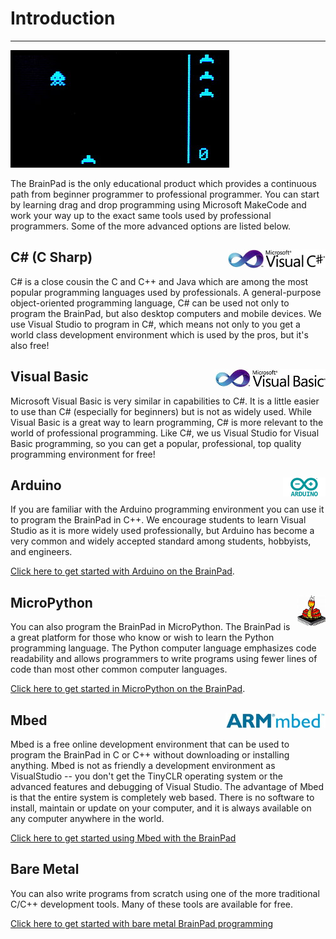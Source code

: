 # Introduction
---
![Space Invaders](../images/space-invader.jpg)

The BrainPad is the only educational product which provides a continuous path from beginner programmer to professional programmer.  You can start by learning drag and drop programming using Microsoft MakeCode and work your way up to the exact same tools used by professional programmers.  Some of the more advanced options are listed below.

## C# (C Sharp) <img style="float: right;" src="images/csharp-logo.jpg">

C# is a close cousin the C and C++ and Java which are among the most popular programming languages used by professionals.  A general-purpose object-oriented programming language, C# can be used not only to program the BrainPad, but also desktop computers and mobile devices.  We use Visual Studio to program in C#, which means not only to you get a world class development environment which is used by the pros, but it's also free!

## Visual Basic <img style="float: right;" src="images/visual-basic-logo.jpg">

Microsoft Visual Basic is very similar in capabilities to C#.  It is a little easier to use than C# (especially for beginners) but is not as widely used.  While Visual Basic is a great way to learn programming, C# is more relevant to the world of professional programming.  Like C#, we us Visual Studio for Visual Basic programming, so you can get a popular, professional, top quality programming environment for free!

## Arduino <img style="float: right;" src="images/arduino-logo.png">
If you are familiar with the Arduino programming environment you can use it to program the BrainPad in C++.    We encourage students to learn Visual Studio as it is more widely used professionally, but Arduino has become a very common and widely accepted standard among students, hobbyists, and engineers.

[Click here to get started with Arduino on the BrainPad](arduino.md).

## MicroPython <img style="float: right;" src="images/micropython-logo.png">
You can also program the BrainPad in MicroPython.  The BrainPad is a great platform for those who know or wish to learn the Python programming language.  The Python computer language emphasizes code readability and allows programmers to write programs using fewer lines of code than most other common computer languages.

[Click here to get started in MicroPython on the BrainPad](micropython.md).

## Mbed <img style="float: right;" src="images/mbed-logo.png">
Mbed is a free online development environment that can be used to program the BrainPad in C or C++ without downloading or installing anything.  Mbed is not as friendly a development environment as VisualStudio -- you don't get the TinyCLR operating system or the advanced features and debugging of Visual Studio.  The advantage of Mbed is that the entire system is completely web based.  There is no software to install, maintain or update on your computer, and it is always available on any computer anywhere in the world.

[Click here to get started using Mbed with the BrainPad](mbed.md)

## Bare Metal
You can also write programs from scratch using one of the more traditional C/C++ development tools.  Many of these tools are available for free.  

[Click here to get started with bare metal BrainPad programming](bare-metal.md)
